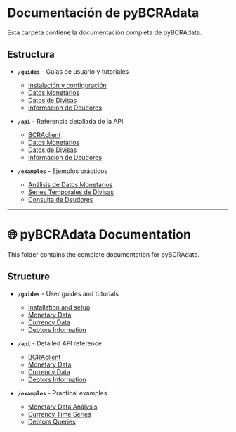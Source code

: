 # Documentación de pyBCRAdata

Esta carpeta contiene la documentación completa de pyBCRAdata.

## Estructura

- **`/guides`** - Guías de usuario y tutoriales
  - [Instalación y configuración](guides/installation.md)
  - [Datos Monetarios](guides/monetary_data.md)
  - [Datos de Divisas](guides/currency_data.md)
  - [Información de Deudores](guides/debtors_data.md)

- **`/api`** - Referencia detallada de la API
  - [BCRAclient](api/client.md)
  - [Datos Monetarios](api/monetary.md)
  - [Datos de Divisas](api/currency.md)
  - [Información de Deudores](api/debtors.md)

- **`/examples`** - Ejemplos prácticos
  - [Análisis de Datos Monetarios](examples/monetary_analysis.md)
  - [Series Temporales de Divisas](examples/currency_timeseries.md)
  - [Consulta de Deudores](examples/debtors_queries.md)

---

# 🌐 pyBCRAdata Documentation

This folder contains the complete documentation for pyBCRAdata.

## Structure

- **`/guides`** - User guides and tutorials
  - [Installation and setup](guides/installation.md)
  - [Monetary Data](guides/monetary_data.md)
  - [Currency Data](guides/currency_data.md)
  - [Debtors Information](guides/debtors_data.md)

- **`/api`** - Detailed API reference
  - [BCRAclient](api/client.md)
  - [Monetary Data](api/monetary.md)
  - [Currency Data](api/currency.md)
  - [Debtors Information](api/debtors.md)

- **`/examples`** - Practical examples
  - [Monetary Data Analysis](examples/monetary_analysis.md)
  - [Currency Time Series](examples/currency_timeseries.md)
  - [Debtors Queries](examples/debtors_queries.md)

